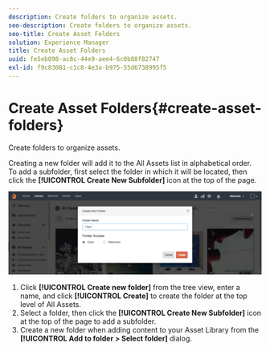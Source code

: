 ```yaml
---
description: Create folders to organize assets.
seo-description: Create folders to organize assets.
seo-title: Create Asset Folders
solution: Experience Manager
title: Create Asset Folders
uuid: fe5eb098-ac8c-44e9-aee4-6c0b88f82747
exl-id: f9c83081-c1c8-4e3a-b975-55d6738995f5
---
```

# Create Asset Folders{#create-asset-folders}

Create folders to organize assets.

Creating a new folder will add it to the All Assets list in alphabetical order. To add a subfolder, first select the folder in which it will be located, then click the **[!UICONTROL Create New Subfolder]** icon at the top of the page.

![](assets/LibraryNewFolder-1024x338.png)

1. Click **[!UICONTROL Create new folder]** from the tree view, enter a name, and click **[!UICONTROL Create]** to create the folder at the top level of All Assets.
1. Select a folder, then click the **[!UICONTROL Create New Subfolder]** icon at the top of the page to add a subfolder.
1. Create a new folder when adding content to your Asset Library from the **[!UICONTROL Add to folder > Select folder]** dialog.

